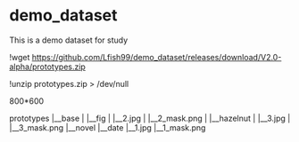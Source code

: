 # demo_dataset
This is a demo dataset for study

!wget https://github.com/Lfish99/demo_dataset/releases/download/V2.0-alpha/prototypes.zip

!unzip prototypes.zip > /dev/null

800*600

prototypes
|__base
| |__fig
|   |__2.jpg
|   |__2_mask.png
| |__hazelnut
|   |__3.jpg
|   |__3_mask.png
|__novel
  |__date
    |__1.jpg
    |__1_mask.png

